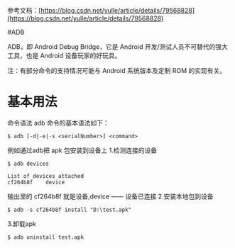 
参考文档：[https://blog.csdn.net/yulle/article/details/79568828](https://blog.csdn.net/yulle/article/details/79568828)



#ADB

ADB，即 Android Debug Bridge，它是 Android 开发/测试人员不可替代的强大工具，也是 Android 设备玩家的好玩具。

注：有部分命令的支持情况可能与 Android 系统版本及定制 ROM 的实现有关。



# 基本用法
命令语法
adb 命令的基本语法如下：
```
$ adb [-d|-e|-s <serialNumber>] <command>
```



例如通过adb把 apk 包安装到设备上
1.检测连接的设备
```
$ adb devices

List of devices attached
cf264b8f    device
```
输出里的 cf264b8f 就是设备,device —— 设备已连接
2.安装本地包到设备
```
$ adb -s cf264b8f install "D:\test.apk"
```
3.卸载apk
```
$ adb uninstall test.apk
```